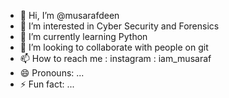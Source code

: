 - 👋 Hi, I’m @musarafdeen
- 👀 I’m interested in Cyber Security and Forensics
- 🌱 I’m currently learning Python
- 💞️ I’m looking to collaborate with people on git
- 📫 How to reach me : instagram : iam_musaraf
- 😄 Pronouns: ...
- ⚡ Fun fact: ...

<!---
musarafdeen/musarafdeen is a ✨ special ✨ repository because its `README.md` (this file) appears on your GitHub profile.
You can click the Preview link to take a look at your changes.
--->
